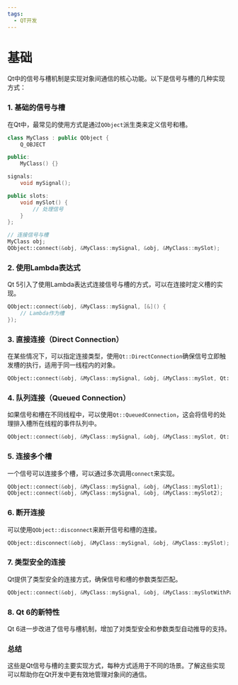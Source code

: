 ```yaml
---
tags:
  - QT开发
---
```

# 基础

Qt中的信号与槽机制是实现对象间通信的核心功能。以下是信号与槽的几种实现方式：

### 1. 基础的信号与槽
在Qt中，最常见的使用方式是通过`QObject`派生类来定义信号和槽。

```cpp
class MyClass : public QObject {
    Q_OBJECT

public:
    MyClass() {}

signals:
    void mySignal();

public slots:
    void mySlot() {
        // 处理信号
    }
};

// 连接信号与槽
MyClass obj;
QObject::connect(&obj, &MyClass::mySignal, &obj, &MyClass::mySlot);
```

### 2. 使用Lambda表达式
Qt 5引入了使用Lambda表达式连接信号与槽的方式，可以在连接时定义槽的实现。

```cpp
QObject::connect(&obj, &MyClass::mySignal, [&]() {
    // Lambda作为槽
});
```

### 3. 直接连接（Direct Connection）
在某些情况下，可以指定连接类型，使用`Qt::DirectConnection`确保信号立即触发槽的执行，适用于同一线程内的对象。

```cpp
QObject::connect(&obj, &MyClass::mySignal, &obj, &MyClass::mySlot, Qt::DirectConnection);
```

### 4. 队列连接（Queued Connection）
如果信号和槽在不同线程中，可以使用`Qt::QueuedConnection`，这会将信号的处理排入槽所在线程的事件队列中。

```cpp
QObject::connect(&obj, &MyClass::mySignal, &obj, &MyClass::mySlot, Qt::QueuedConnection);
```

### 5. 连接多个槽
一个信号可以连接多个槽，可以通过多次调用`connect`来实现。

```cpp
QObject::connect(&obj, &MyClass::mySignal, &obj, &MyClass::mySlot1);
QObject::connect(&obj, &MyClass::mySignal, &obj, &MyClass::mySlot2);
```

### 6. 断开连接
可以使用`QObject::disconnect`来断开信号和槽的连接。

```cpp
QObject::disconnect(&obj, &MyClass::mySignal, &obj, &MyClass::mySlot);
```

### 7. 类型安全的连接
Qt提供了类型安全的连接方式，确保信号和槽的参数类型匹配。

```cpp
QObject::connect(&obj, &MyClass::mySignal, &obj, &MyClass::mySlotWithParam);
```

### 8. Qt 6的新特性
Qt 6进一步改进了信号与槽机制，增加了对类型安全和参数类型自动推导的支持。

### 总结
这些是Qt信号与槽的主要实现方式，每种方式适用于不同的场景。了解这些实现可以帮助你在Qt开发中更有效地管理对象间的通信。